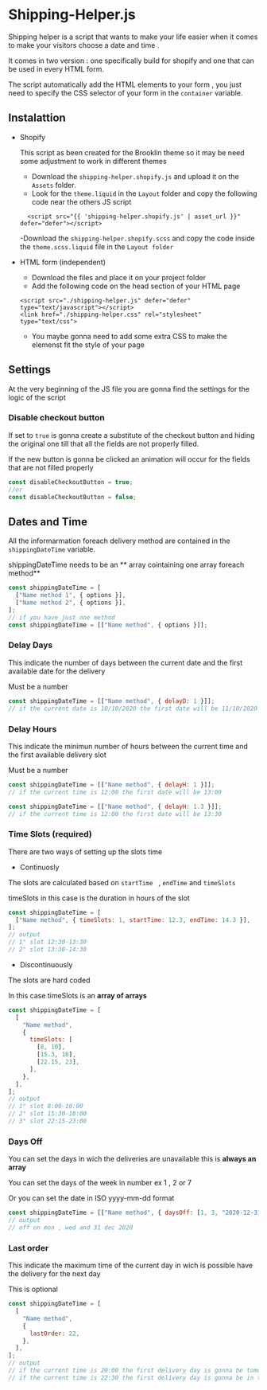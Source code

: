 # Shipping-Helper.js

Shipping helper is a script that wants to make your life easier when it comes to make your visitors choose a date and time .

It comes in two version : one specifically build for shopify and one that can be used in every HTML form.

The script automatically add the HTML elements to your form , you just need to specify the CSS selector of your form in the `container` variable.

## Instalattion

- Shopify

  This script as been created for the Brooklin theme so it may be need some adjustment to work in different themes

  - Download the `shipping-helper.shopify.js` and upload it on the `Assets` folder.
  - Look for the `theme.liquid` in the `Layout` folder and copy the following code near the others JS script

  ```
    <script src="{{ 'shipping-helper.shopify.js' | asset_url }}" defer="defer"></script>
  ```

  -Download the `shipping-helper.shopify.scss` and copy the code inside the `theme.scss.liquid` file in the `Layout folder`

- HTML form (independent)

  - Download the files and place it on your project folder
  - Add the following code on the head section of your HTML page

  ```
  <script src="./shipping-helper.js" defer="defer" type="text/javascript"></script>
  <link href="./shipping-helper.css" rel="stylesheet" type="text/css">
  ```

  - You maybe gonna need to add some extra CSS to make the elemenst fit the style of your page

## Settings

At the very beginning of the JS file you are gonna find the settings for the logic of the script

### Disable checkout button

If set to `true` is gonna create a substitute of the checkout button and hiding the original one till that all the fields are not properly filled.

If the new button is gonna be clicked an animation will occur for the fields that are not filled properly

```javascript
const disableCheckoutButton = true;
//or
const disableCheckoutButton = false;
```

## Dates and Time

All the informarmation foreach delivery method are contained in the `shippingDateTime` variable.

shippingDateTime needs to be an ** array cointaining one array foreach method**

```javascript
const shippingDateTime = [
  ["Name method 1", { options }],
  ["Name method 2", { options }],
];
// if you have just one method
const shippingDateTime = [["Name method", { options }]];
```

### Delay Days

This indicate the number of days between the current date and the first available date for the delivery

Must be a number

```javascript
const shippingDateTime = [["Name method", { delayD: 1 }]];
// if the current date is 10/10/2020 the first date will be 11/10/2020
```

### Delay Hours

This indicate the minimun number of hours between the current time and the first available delivery slot

Must be a number

```javascript
const shippingDateTime = [["Name method", { delayH: 1 }]];
// if the current time is 12:00 the first date will be 13:00

const shippingDateTime = [["Name method", { delayH: 1.3 }]];
// if the current time is 12:00 the first date will be 13:30
```

### Time Slots (required)

There are two ways of setting up the slots time

- Continuosly

The slots are calculated based on `startTime ` , `endTime` and `timeSlots`

timeSlots in this case is the duration in hours of the slot

```javascript
const shippingDateTime = [
  ["Name method", { timeSlots: 1, startTime: 12.3, endTime: 14.3 }],
];
// output
// 1° slot 12:30-13:30
// 2° slot 13:30-14:30
```

- Discontinuously

The slots are hard coded

In this case timeSlots is an **array of arrays**

```javascript
const shippingDateTime = [
  [
    "Name method",
    {
      timeSlots: [
        [8, 10],
        [15.3, 18],
        [22.15, 23],
      ],
    },
  ],
];
// output
// 1° slot 8:00-10:00
// 2° slot 15:30-18:00
// 3° slot 22:15-23:00
```

### Days Off

You can set the days in wich the deliveries are unavailable this is **always an array**

You can set the days of the week in number ex 1 , 2 or 7

Or you can set the date in ISO yyyy-mm-dd format

```javascript
const shippingDateTime = [["Name method", { daysOff: [1, 3, "2020-12-31"] }]];
// output
// off on mon , wed and 31 dec 2020
```

### Last order

This indicate the maximum time of the current day in wich is possible have the delivery for the next day

This is optional

```javascript
const shippingDateTime = [
  [
    "Name method",
    {
      lastOrder: 22,
    },
  ],
];
// output
// if the current time is 20:00 the first delivery day is gonna be tomorrow
// if the current time is 22:30 the first delivery day is gonna be in two days
```
